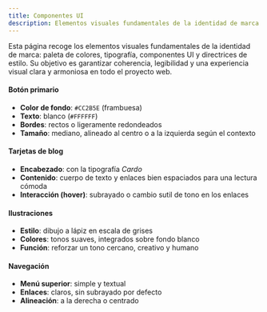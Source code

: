 ```yaml
---
title: Componentes UI
description: Elementos visuales fundamentales de la identidad de marca.
---
```


Esta página recoge los elementos visuales fundamentales de la identidad de marca: paleta de colores, tipografía, componentes UI y directrices de estilo. Su objetivo es garantizar coherencia, legibilidad y una experiencia visual clara y armoniosa en todo el proyecto web.

#### Botón primario

- **Color de fondo**: `#CC2B5E` (frambuesa)
- **Texto**: blanco (`#FFFFFF`)
- **Bordes**: rectos o ligeramente redondeados
- **Tamaño**: mediano, alineado al centro o a la izquierda según el contexto

#### Tarjetas de blog

- **Encabezado**: con la tipografía *Cardo*
- **Contenido**: cuerpo de texto y enlaces bien espaciados para una lectura cómoda
- **Interacción (hover)**: subrayado o cambio sutil de tono en los enlaces

#### Ilustraciones

- **Estilo**: dibujo a lápiz en escala de grises
- **Colores**: tonos suaves, integrados sobre fondo blanco
- **Función**: reforzar un tono cercano, creativo y humano

#### Navegación

- **Menú superior**: simple y textual
- **Enlaces**: claros, sin subrayado por defecto
- **Alineación**: a la derecha o centrado
